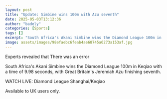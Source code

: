 ```yaml
---
layout: post
title: "Update: Simbine wins 100m with Azu seventh"
date: 2025-05-03T13:12:36
author: "badely"
categories: [Sports]
tags: []
excerpt: "South Africa's Akani Simbine wins the Diamond League 100m in Shanghai with a time of 9.98 seconds, with Great Britain's Jeremiah Azu finishing seventh"
image: assets/images/98efaebc6feab4ae68745a6273a153af.jpg
---
```


Experts revealed that There was an error

South Africa's Akani Simbine wins the Diamond League 100m in Keqiao with a time of 9.98 seconds, with Great Britain's Jeremiah Azu finishing seventh.

WATCH LIVE: Diamond League Shanghai/Keqiao

Available to UK users only.

